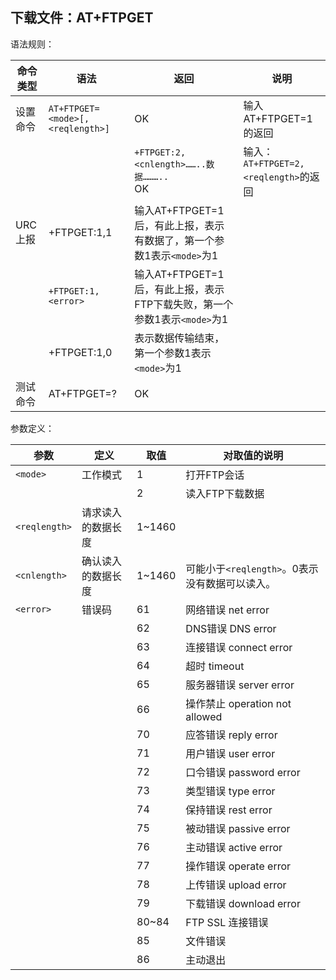 ## 下载文件：AT+FTPGET

语法规则：

| 命令类型 | 语法                             | 返回                                                         | 说明                                       |
| -------- | -------------------------------- | ------------------------------------------------------------ | ------------------------------------------ |
| 设置命令 | `AT+FTPGET=<mode>[,<reqlength>]` | OK                                                           | 输入AT+FTPGET=1 的返回                     |
|          |                                  | `+FTPGET:2,<cnlength>……..数据………..`<br> OK                   | 输入：<br>`AT+FTPGET=2, <reqlength>`的返回 |
| URC上报  | +FTPGET:1,1                      | 输入AT+FTPGET=1后，有此上报，表示有数据了，第一个参数1表示`<mode>`为1 |                                            |
|          | `+FTPGET:1,<error>`              | 输入AT+FTPGET=1后，有此上报，表示FTP下载失败，第一个参数1表示`<mode>`为1 |                                            |
|          | +FTPGET:1,0                      | 表示数据传输结束，第一个参数1表示`<mode>`为1                 |                                            |
| 测试命令 | AT+FTPGET=?                      | OK                                                           |                                            |

 

参数定义：

| 参数          | 定义               | 取值   | 对取值的说明                                   |
| ------------- | ------------------ | ------ | ---------------------------------------------- |
| `<mode>`      | 工作模式           | 1      | 打开FTP会话                                    |
|               |                    | 2      | 读入FTP下载数据                                |
| `<reqlength>` | 请求读入的数据长度 | 1~1460 |                                                |
| `<cnlength>`  | 确认读入的数据长度 | 1~1460 | 可能小于`<reqlength>`。0表示没有数据可以读入。 |
| `<error>`     | 错误码             | 61     | 网络错误 net error                             |
|               |                    | 62     | DNS错误 DNS error                              |
|               |                    | 63     | 连接错误 connect error                         |
|               |                    | 64     | 超时 timeout                                   |
|               |                    | 65     | 服务器错误 server error                        |
|               |                    | 66     | 操作禁止 operation not allowed                 |
|               |                    | 70     | 应答错误 reply error                           |
|               |                    | 71     | 用户错误 user error                            |
|               |                    | 72     | 口令错误 password error                        |
|               |                    | 73     | 类型错误 type error                            |
|               |                    | 74     | 保持错误 rest error                            |
|               |                    | 75     | 被动错误 passive error                         |
|               |                    | 76     | 主动错误 active error                          |
|               |                    | 77     | 操作错误 operate error                         |
|               |                    | 78     | 上传错误 upload error                          |
|               |                    | 79     | 下载错误 download error                        |
|               |                    | 80~84  | FTP SSL 连接错误                               |
|               |                    | 85     | 文件错误                                       |
|               |                    | 86     | 主动退出                                       |
